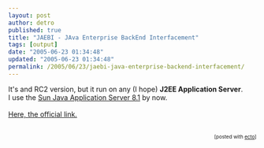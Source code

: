 ```yaml
---
layout: post
author: detro
published: true
title: "JAEBI - JAva Enterprise BackEnd Interfacement"
tags: [output]
date: "2005-06-23 01:34:48"
updated: "2005-06-23 01:34:48"
permalink: /2005/06/23/jaebi-java-enterprise-backend-interfacement/
---
```


It's and RC2 version, but it run on any (I hope) <strong>J2EE Application Server</strong>.<br />I use the <span style="text-decoration: underline;">Sun Java Application Server 8.1</span> by now.<br /><br /><a href="http://www.mandolinux.org/JAEBI/" target="_new">Here, the official link.</a><br /><br /><p style="font-size:10px;text-align:right;">[posted with <a href="http://ecto.kung-foo.tv">ecto</a>]</p>
